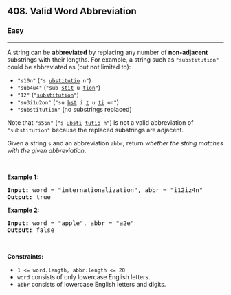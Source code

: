 <h2>408. Valid Word Abbreviation</h2><h3>Easy</h3><hr><div><p>A string can be <strong>abbreviated</strong> by replacing any number of <strong>non-adjacent</strong> substrings with their lengths. For example, a string such as <code>"substitution"</code> could be abbreviated as (but not limited to):</p>

<ul>
	<li><code>"s10n"</code> (<code>"s <u>ubstitutio</u> n"</code>)</li>
	<li><code>"sub4u4"</code> (<code>"sub <u>stit</u> u <u>tion</u>"</code>)</li>
	<li><code>"12"</code> (<code>"<u>substitution</u>"</code>)</li>
	<li><code>"su3i1u2on"</code> (<code>"su <u>bst</u> i <u>t</u> u <u>ti</u> on"</code>)</li>
	<li><code>"substitution"</code> (no substrings replaced)</li>
</ul>

<p>Note that <code>"s55n"</code> (<code>"s <u>ubsti</u> <u>tutio</u> n"</code>) is not a valid abbreviation of <code>"substitution"</code> because the replaced substrings are adjacent.</p>

<p>Given a string <code>s</code> and an abbreviation <code>abbr</code>, return <em>whether the string matches with the given abbreviation</em>.</p>

<p>&nbsp;</p>
<p><strong>Example 1:</strong></p>
<pre><strong>Input:</strong> word = "internationalization", abbr = "i12iz4n"
<strong>Output:</strong> true
</pre><p><strong>Example 2:</strong></p>
<pre><strong>Input:</strong> word = "apple", abbr = "a2e"
<strong>Output:</strong> false
</pre>
<p>&nbsp;</p>
<p><strong>Constraints:</strong></p>

<ul>
	<li><code>1 &lt;= word.length, abbr.length &lt;= 20</code></li>
	<li><code>word</code> consists of only lowercase English letters.</li>
	<li><code>abbr</code> consists of lowercase English letters and digits.</li>
</ul>
</div>